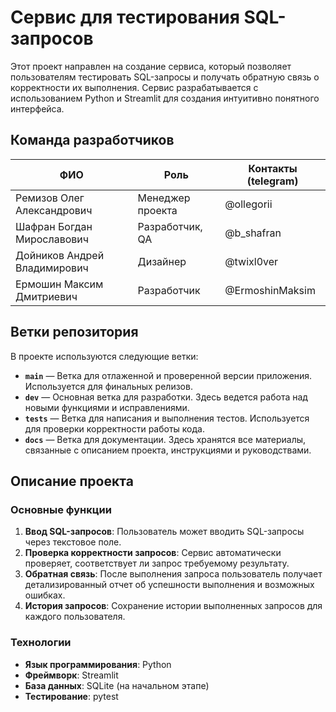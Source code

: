 # Сервис для тестирования SQL-запросов

Этот проект направлен на создание сервиса, который позволяет пользователям тестировать SQL-запросы и получать обратную связь о корректности их выполнения. Сервис разрабатывается с использованием Python и Streamlit для создания интуитивно понятного интерфейса.

## Команда разработчиков

| ФИО                     | Роль                | Контакты (telegram)|
|-------------------------|---------------------|-----------------|
| Ремизов Олег Александрович | Менеджер проекта    | @ollegorii    |
| Шафран Богдан Мирославович | Разработчик, QA     | @b_shafran  |
| Дойников Андрей Владимирович | Дизайнер           | @twixl0ver |
| Ермошин Максим Дмитриевич   | Разработчик         | @ErmoshinMaksim   |

## Ветки репозитория

В проекте используются следующие ветки:

- **`main`** — Ветка для отлаженной и проверенной версии приложения. Используется для финальных релизов.
- **`dev`** — Основная ветка для разработки. Здесь ведется работа над новыми функциями и исправлениями.
- **`tests`** — Ветка для написания и выполнения тестов. Используется для проверки корректности работы кода.
- **`docs`** — Ветка для документации. Здесь хранятся все материалы, связанные с описанием проекта, инструкциями и руководствами.

## Описание проекта

### Основные функции
1. **Ввод SQL-запросов**: Пользователь может вводить SQL-запросы через текстовое поле.
2. **Проверка корректности запросов**: Сервис автоматически проверяет, соответствует ли запрос требуемому результату.
3. **Обратная связь**: После выполнения запроса пользователь получает детализированный отчет об успешности выполнения и возможных ошибках.
4. **История запросов**: Сохранение истории выполненных запросов для каждого пользователя.

### Технологии
- **Язык программирования**: Python
- **Фреймворк**: Streamlit
- **База данных**: SQLite (на начальном этапе)
- **Тестирование**: pytest
